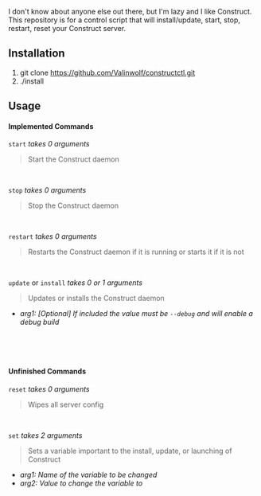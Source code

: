I don't know about anyone else out there, but I'm lazy and I like Construct. This repository is for a control script that will install/update, start, stop, restart, reset your Construct server.

## Installation
1. git clone https://github.com/Valinwolf/constructctl.git
2. ./install

## Usage
#### Implemented Commands
`start` _takes 0 arguments_
>Start the Construct daemon

 

`stop` _takes 0 arguments_
>Stop the Construct daemon

 

`restart` _takes 0 arguments_
>Restarts the Construct daemon if it is running or starts it if it is not

 

`update` or `install` _takes 0 or 1 arguments_
>Updates or installs the Construct daemon

 - _arg1: \[Optional] If included the value must be `--debug` and will enable a debug build_
 
 
 
  

#### Unfinished Commands
`reset` _takes 0 arguments_
>Wipes all server config

 

`set` _takes 2 arguments_
>Sets a variable important to the install, update, or launching of Construct

 - _arg1: Name of the variable to be changed_
 - _arg2: Value to change the variable to_
